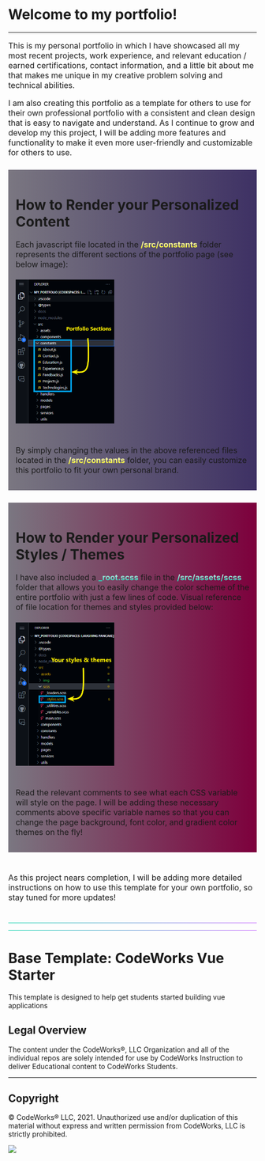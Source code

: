 # Welcome to my portfolio!

<hr />

<p style="font-size: 16px;">
  This is my personal portfolio in which I have showcased all my most recent projects, work experience, and relevant education / earned certifications, contact information, and a little bit about me that makes me unique in my creative problem solving and technical abilities.
</P>
<p style="font-size: 16px;">
  I am also creating this portfolio as a template for others to use for their own professional portfolio with a consistent and clean design that is easy to navigate and understand. As I continue to grow and develop my this project, I will be adding more features and functionality to make it even more user-friendly and customizable for others to use.
</p>


<div style="background: linear-gradient(-90deg, #3e3164 0%, #231d2e99 100%); padding: 15px; margin-block: 25px;">
<h1>How to Render your Personalized Content</h1>
<p style="font-size: 16px;">
  Each javascript file located in the <span style="background: linear-gradient(to top, #FFFF00, #FFF); -webkit-background-clip: text;-webkit-text-fill-color: transparent;"><b>/src/constants</b></span> folder represents the different sections of the portfolio page (see below image):
</p>

  <img src="./src/assets/img/README_images/constants-folder-files-location.png" class="img-fluid" width="200" style="padding-top: 5px; padding-bottom: 25px;" />

  <p style="font-size: 16px;">
    By simply changing the values in the above referenced files located in the <span style="background: linear-gradient(to top, #FFFF00, #FFF); -webkit-background-clip: text;-webkit-text-fill-color: transparent;"><b>/src/constants</b></span> folder, you can easily customize this portfolio to fit your own personal brand.
  </p>
</div>

<div style="background: linear-gradient(-90deg, #7d003c 0%, #231d2e99 100%); padding: 15px">
  <h1>How to Render your Personalized Styles / Themes</h1>
  <p style="font-size: 16px;">
    I have also included a <span style="background: linear-gradient(to top, #00CEA8, #FFF); -webkit-background-clip: text;-webkit-text-fill-color: transparent;"><b>_root.scss</b></span> file in the <span style="background: linear-gradient(to top, #00CEA8, #FFF); -webkit-background-clip: text;-webkit-text-fill-color: transparent;"><b>/src/assets/scss</b></span> folder that allows you to easily change the color scheme of the entire portfolio with just a few lines of code. Visual reference of file location for themes and styles provided below:
  </p>

  <img src="./src/assets/img/README_images/styles-and-themes-file-location.png" class="img-fluid" width="200" style="padding-top: 5px; padding-bottom: 25px;" />

  <p style="font-size: 16px;">
    Read the relevant comments to see what each CSS variable will style on the page. I will be adding these necessary comments above specific variable names so that you can change the page background, font color, and gradient color themes on the fly!
  </p>
</div>

<p style="font-size: 16px;padding-block: 25px;">
As this project nears completion, I will be adding more detailed instructions on how to use this template for your own portfolio, so stay tuned for more updates!


<hr style="background: linear-gradient(90.13deg, #00CEA8 1.9%, #bf61ff 97.5%);" />
<hr style="background: linear-gradient(90.13deg, #00CEA8 1.9%, #bf61ff 97.5%); margin-bottom: 25px;" />

Base Template: CodeWorks Vue Starter
=====================
This template is designed to help get students started building vue applications

## Legal Overview

The content under the CodeWorks®, LLC Organization and all of the individual repos are solely intended for use by CodeWorks Instruction to deliver Educational content to CodeWorks Students.

---

## Copyright

© CodeWorks® LLC, 2021. Unauthorized use and/or duplication of this material without express and written permission from CodeWorks, LLC is strictly prohibited.


<img src="https://bcw.blob.core.windows.net/public/img/7815839041305055" width="125">
